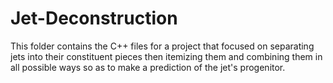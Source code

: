 # Jet-Deconstruction
This folder contains the C++ files for a project that focused on separating jets into their constituent
pieces then itemizing them and combining them in all possible ways so as to make a prediction of the jet's progenitor.
